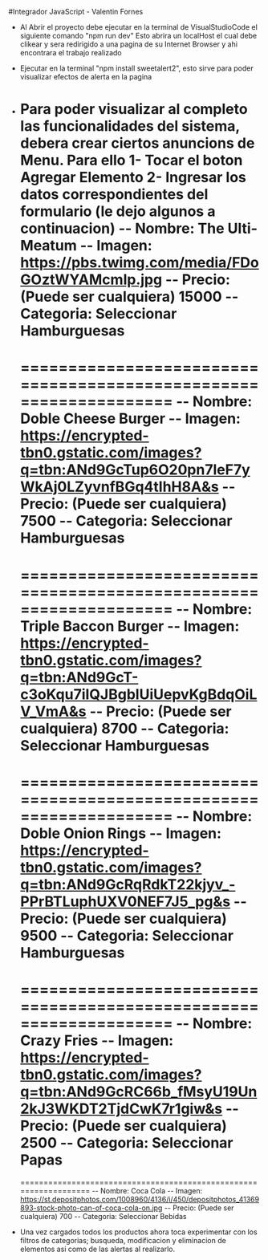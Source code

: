 #Integrador JavaScript - Valentin Fornes
  - Al Abrir el proyecto debe ejecutar en la terminal de VisualStudioCode el siguiente comando "npm run dev"
    Esto abrira un localHost el cual debe clikear y sera redirigido a una pagina de su Internet Browser y ahi
    encontrara el trabajo realizado
  - Ejecutar en la terminal "npm install sweetalert2", esto sirve para poder visualizar efectos de alerta en la pagina
  - Para poder visualizar al completo las funcionalidades del sistema, debera crear ciertos anuncions de Menu. Para ello
      1- Tocar el boton Agregar Elemento
      2- Ingresar los datos correspondientes del formulario (le dejo algunos a continuacion) 
        -- Nombre: The Ulti-Meatum
        -- Imagen: https://pbs.twimg.com/media/FDoGOztWYAMcmlp.jpg
        -- Precio: (Puede ser cualquiera) 15000
        -- Categoria: Seleccionar Hamburguesas
      ==================================================================
      ==================================================================
        -- Nombre: Doble Cheese Burger
        -- Imagen: https://encrypted-tbn0.gstatic.com/images?q=tbn:ANd9GcTup6O20pn7leF7yWkAj0LZyvnfBGq4tIhH8A&s
        -- Precio: (Puede ser cualquiera) 7500
        -- Categoria: Seleccionar Hamburguesas
      ==================================================================
      ==================================================================
        -- Nombre: Triple Baccon Burger
        -- Imagen: https://encrypted-tbn0.gstatic.com/images?q=tbn:ANd9GcT-c3oKqu7iIQJBgblUiUepvKgBdqOiLV_VmA&s
        -- Precio: (Puede ser cualquiera) 8700
        -- Categoria: Seleccionar Hamburguesas
      ==================================================================
      ==================================================================
        -- Nombre: Doble Onion Rings
        -- Imagen: https://encrypted-tbn0.gstatic.com/images?q=tbn:ANd9GcRqRdkT22kjyv_-PPrBTLuphUXV0NEF7J5_pg&s
        -- Precio: (Puede ser cualquiera) 9500
        -- Categoria: Seleccionar Hamburguesas
      ==================================================================
      ==================================================================
        -- Nombre: Crazy Fries
        -- Imagen: https://encrypted-tbn0.gstatic.com/images?q=tbn:ANd9GcRC66b_fMsyU19Un2kJ3WKDT2TjdCwK7r1giw&s
        -- Precio: (Puede ser cualquiera) 2500
        -- Categoria: Seleccionar Papas
      ==================================================================
      ==================================================================
        -- Nombre: Coca Cola
        -- Imagen: https://st.depositphotos.com/1008960/4136/i/450/depositphotos_41369893-stock-photo-can-of-coca-cola-on.jpg
        -- Precio: (Puede ser cualquiera) 700
        -- Categoria: Seleccionar Bebidas

  - Una vez cargados todos los productos ahora toca experimentar con los filtros de categorias; busqueda, modificacion y
    eliminacion de elementos asi como de las alertas al realizarlo.
